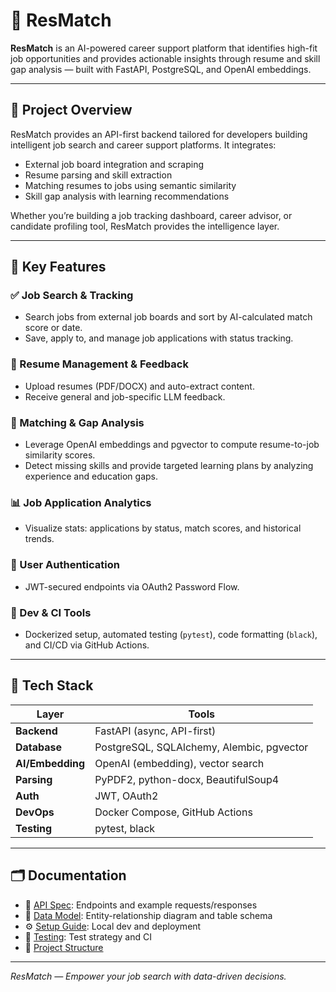 # 📂 ResMatch

**ResMatch** is an AI-powered career support platform that identifies high-fit job opportunities and provides actionable insights through resume and skill gap analysis — built with FastAPI, PostgreSQL, and OpenAI embeddings.

---

## 🎯 Project Overview

ResMatch provides an API-first backend tailored for developers building intelligent job search and career support platforms. It integrates:

- External job board integration and scraping
- Resume parsing and skill extraction
- Matching resumes to jobs using semantic similarity
- Skill gap analysis with learning recommendations

Whether you’re building a job tracking dashboard, career advisor, or candidate profiling tool, ResMatch provides the intelligence layer.

---

## 🚀 Key Features

### ✅ Job Search & Tracking

- Search jobs from external job boards and sort by AI-calculated match score or date.
- Save, apply to, and manage job applications with status tracking.

### 📄 Resume Management & Feedback

- Upload resumes (PDF/DOCX) and auto-extract content.
- Receive general and job-specific LLM feedback.

### 🤖 Matching & Gap Analysis

- Leverage OpenAI embeddings and pgvector to compute resume-to-job similarity scores.
- Detect missing skills and provide targeted learning plans by analyzing experience and education gaps.

### 📊 Job Application Analytics

- Visualize stats: applications by status, match scores, and historical trends.

### 🔐 User Authentication

- JWT-secured endpoints via OAuth2 Password Flow.

### 🧪 Dev & CI Tools

- Dockerized setup, automated testing (`pytest`), code formatting (`black`), and CI/CD via GitHub Actions.

---

## 🧰 Tech Stack

| Layer            | Tools                                     |
| ---------------- | ----------------------------------------- |
| **Backend**      | FastAPI (async, API-first)                |
| **Database**     | PostgreSQL, SQLAlchemy, Alembic, pgvector |
| **AI/Embedding** | OpenAI (embedding), vector search         |
| **Parsing**      | PyPDF2, python-docx, BeautifulSoup4       |
| **Auth**         | JWT, OAuth2                               |
| **DevOps**       | Docker Compose, GitHub Actions            |
| **Testing**      | pytest, black                             |

---

## 🗂️ Documentation

- 📑 [API Spec](docs/API_SPEC.md): Endpoints and example requests/responses
- 🧬 [Data Model](docs/DATA_MODEL.md): Entity-relationship diagram and table schema
- ⚙️ [Setup Guide](docs/SETUP.md): Local dev and deployment
- 🧪 [Testing](docs/TESTING.md): Test strategy and CI
- 🧭 [Project Structure](docs/PROJECT_STRUCTURE.md)

---

_ResMatch — Empower your job search with data-driven decisions._

